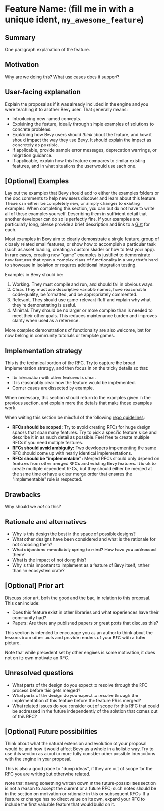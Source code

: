 # Feature Name: (fill me in with a unique ident, `my_awesome_feature`)

## Summary

One paragraph explanation of the feature.

## Motivation

Why are we doing this? What use cases does it support?

## User-facing explanation

Explain the proposal as if it was already included in the engine and you were teaching it to another Bevy user. That generally means:

- Introducing new named concepts.
- Explaining the feature, ideally through simple examples of solutions to concrete problems.
- Explaining how Bevy users should *think* about the feature, and how it should impact the way they use Bevy. It should explain the impact as concretely as possible.
- If applicable, provide sample error messages, deprecation warnings, or migration guidance.
- If applicable, explain how this feature compares to similar existing features, and in what situations the user would use each one.

## \[Optional\] Examples

Lay out the examples that Bevy should add to either the examples folders or the doc comments to help new users discover and learn about this feature.
These can either be completely new, or simply changes to existing examples.
When completing this section, you can but do not have to write all of these examples yourself.
Describing them in sufficient detail that another developer can do so is perfectly fine.
If your examples are particularly long, please provide a brief description and link to a [Gist](https://gist.github.com/) for each.

Most examples in Bevy aim to clearly demonstrate a single feature, group of closely related small features,
or show how to accomplish a particular task (such as asset loading, creating a custom shader or how to test your app).
In rare cases, creating new "game" examples is justified to demonstrate new features that open a complex class of functionality in a way that's hard to showcase in isolation or requires additional integration testing.

Examples in Bevy should be:

1. Working. They must compile and run, and should fail in obvious ways.
2. Clear. They must use descriptive variable names, have reasonable code-quality, be formatted, and be appropriately commented.
3. Relevant. They should use game-relevant fluff and explain why what they're demonstrating is useful.
4. Minimal. They should be no larger or more complex than is needed to meet their other goals.
This reduces maintenance burden and improves clarity when used as a reference.

More complex demonstrations of functionality are also welcome, but for now belong in community tutorials or template games.

## Implementation strategy

This is the technical portion of the RFC.
Try to capture the broad implementation strategy,
and then focus in on the tricky details so that:

- Its interaction with other features is clear.
- It is reasonably clear how the feature would be implemented.
- Corner cases are dissected by example.

When necessary, this section should return to the examples given in the previous section, and explain more the details that make those examples work.

When writing this section be mindful of the following [repo guidelines](https://github.com/bevyengine/rfcs):

- **RFCs should be scoped:** Try to avoid creating RFCs for huge design spaces that span many features. Try to pick a specific feature slice and describe it in as much detail as possible. Feel free to create multiple RFCs if you need multiple features.
- **RFCs should avoid ambiguity:** Two developers implementing the same RFC should come up with nearly identical implementations.
- **RFCs should be "implementable":** Merged RFCs should only depend on features from other merged RFCs and existing Bevy features. It is ok to create multiple dependent RFCs, but they should either be merged at the same time or have a clear merge order that ensures the "implementable" rule is respected.

## Drawbacks

Why should we *not* do this?

## Rationale and alternatives

- Why is this design the best in the space of possible designs?
- What other designs have been considered and what is the rationale for not choosing them?
- What objections immediately spring to mind? How have you addressed them?
- What is the impact of not doing this?
- Why is this important to implement as a feature of Bevy itself, rather than an ecosystem crate?

## \[Optional\] Prior art

Discuss prior art, both the good and the bad, in relation to this proposal.
This can include:

- Does this feature exist in other libraries and what experiences have their community had?
- Papers: Are there any published papers or great posts that discuss this?

This section is intended to encourage you as an author to think about the lessons from other tools and provide readers of your RFC with a fuller picture.

Note that while precedent set by other engines is some motivation, it does not on its own motivate an RFC.

## Unresolved questions

- What parts of the design do you expect to resolve through the RFC process before this gets merged?
- What parts of the design do you expect to resolve through the implementation of this feature before the feature PR is merged?
- What related issues do you consider out of scope for this RFC that could be addressed in the future independently of the solution that comes out of this RFC?

## \[Optional\] Future possibilities

Think about what the natural extension and evolution of your proposal would
be and how it would affect Bevy as a whole in a holistic way.
Try to use this section as a tool to more fully consider other possible
interactions with the engine in your proposal.

This is also a good place to "dump ideas", if they are out of scope for the
RFC you are writing but otherwise related.

Note that having something written down in the future-possibilities section
is not a reason to accept the current or a future RFC; such notes should be
in the section on motivation or rationale in this or subsequent RFCs.
If a feature or change has no direct value on its own, expand your RFC to include the first valuable feature that would build on it.
